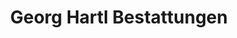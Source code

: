 ---
title: "Georg Hartl Bestattungen"
url: /grassau/georg-hartl-bestattungen/
shop: Bestattungen
---